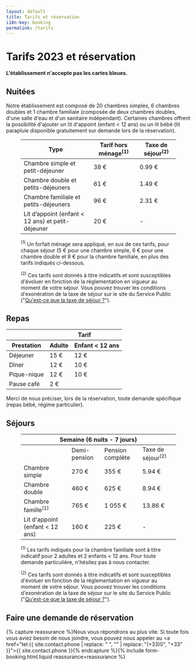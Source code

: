 ```yaml
---
layout: default
title: Tarifs et réservation
i18n-key: booking
permalink: /tarifs
---
```

# Tarifs 2023 et réservation

**L'établissement n'accepte pas les cartes bleues.**

## Nuitées

Notre établissement est composé de 20 chambres simples, 6 chambres doubles et 1 chambre familiale (composée de deux chambres doubles, d'une salle d'eau et d'un sanitaire indépendant). Certaines chambres offrent la possibilité d'ajouter un lit d'appoint (enfant&nbsp;<&nbsp;12 ans) ou un lit bébé (lit parapluie disponible gratuitement sur demande lors de la réservation).

<figure>
    <table>
    <thead>
        <tr>
        <th>Type</th>
        <th class="price">Tarif hors ménage<sup>(1)</sup></th>
        <th>Taxe de séjour<sup>(2)</sup></th>
        </tr>
    </thead>
    <tbody>
        <tr>
        <td>Chambre simple et petit-déjeuner</td>
        <td class="price">38 €</td>
        <td>0.99 €</td>
        </tr>
        <tr>
        <td>Chambre double et petits-déjeuners</td>
        <td class="price">61 €</td>
        <td>1.49 €</td>
        </tr>
        <tr>
        <td>Chambre familiale et petits-déjeuners</td>
        <td class="price">96 €</td>
        <td>2.31 €</td>
        </tr>
        <tr>
        <td>Lit d’appoint (enfant &lt; 12 ans) et petit-déjeuner</td>
        <td class="price">20 €</td>
        <td> - </td>
        </tr>
    </tbody>
    </table>
    <figcaption>
        <p><sup>(1)</sup> Un forfait ménage sera appliqué, en sus de ces tarifs, pour chaque séjour (5 € pour une chambre simple, 6 € pour une chambre double et 8 € pour la chambre familiale, en plus des tarifs indiqués ci-dessous.</p>
        <p><sup>(2)</sup> Ces tarifs sont donnés à titre indicatifs et sont susceptibles d'évoluer en fonction de la réglementation en vigueur au moment de votre séjour. Vous pouvez trouver les conditions d'exonération de la taxe de séjour sur le site du Service Public ("<a href="https://www.service-public.fr/particuliers/vosdroits/F2048">Qu'est-ce que la taxe de séjour ?</a>").</p>
    </figcaption>
</figure>

## Repas

<table>
<thead>
    <tr>
    <th></th>
    <th colspan="2">Tarif</th>
    </tr>
    <tr>
    <th>Prestation</th>
    <th>Adulte</th>
    <th>Enfant&nbsp;<&nbsp;12 ans</th>
    </tr>
</thead>
<tbody>
    <tr>
    <td>Déjeuner</td>
    <td class="price">15 €</td>
    <td class="price">12 €</td>
    </tr>
    <tr>
    <td>Dîner</td>
    <td class="price">12 €</td>
    <td class="price">10 €</td>
    </tr>
    <tr>
    <td>Pique-nique</td>
    <td class="price">12 €</td>
    <td class="price">10 €</td>
    </tr>
    <tr>
    <td>Pause café</td>
    <td colspan="2" class="price">2 €</td>
    </tr>
</tbody>
</table>

Merci de nous préciser, lors de la réservation, toute demande spécifique (repas bébé, régime particulier).

## Séjours

<figure>
    <table>
        <thead>
            <tr>
                <th colspan="5">Semaine (6 nuits - 7 jours)</th>
            </tr>
        </thead>
        <tbody>
            <tr>
                <td></td>
                <td>Demi-pension</td>
                <td>Pension complète</td>
                <td>Taxe de séjour<sup>(2)</sup></td>
            </tr>
            <tr>
                <td>Chambre simple</td>
                <td class="price">270 €</td>
                <td class="price">355 €</td>
                <td class="price">5.94 €</td>
            </tr>
            <tr>
                <td>Chambre double</td>
                <td class="price">460 €</td>
                <td class="price">625 €</td>
                <td class="price">8.94 €</td>
            </tr>
            <tr>
                <td>Chambre famille<sup>(1)</sup></td>
                <td class="price">765 €</td>
                <td class="price">1 055 €</td>
                <td class="price">13.86 €</td>
            </tr>
            <tr>
                <td>Lit d'appoint (enfant < 12 ans)</td>
                <td class="price">160 €</td>
                <td class="price">225 €</td>
                <td class="price"> - </td>
            </tr>
        </tbody>
    </table>
    <figcaption>
        <p><sup>(1)</sup> Les tarifs indiqués pour la chambre familiale sont à titre indicatif pour 2 adultes et 2 enfants < 12 ans. Pour toute demande particulière, n'hésitez pas à nous contacter.</p>
        <p><sup>(2)</sup> Ces tarifs sont donnés à titre indicatifs et sont susceptibles d'évoluer en fonction de la réglementation en vigueur au moment de votre séjour. Vous pouvez trouver les conditions d'exonération de la taxe de séjour sur le site du Service Public ("<a href="https://www.service-public.fr/particuliers/vosdroits/F2048">Qu'est-ce que la taxe de séjour ?</a>").</p>
    </figcaption>
</figure>

## Faire une demande de réservation

{% capture reassurance %}Nous vous répondrons au plus vite. Si toute fois vous aviez besoin de nous joindre, vous pouvez nous appeler au <a href="tel:{{ site.contact.phone | replace: " ", "" | replace: "(+33)0", "+33" }}">{{ site.contact.phone }}</a>{% endcapture %}{% include form-booking.html.liquid reassurance=reassurance %}